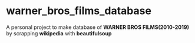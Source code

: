 # warner_bros_films_database

A personal project to make database of **WARNER BROS FILMS(2010-2019)** by scrapping **wikipedia** with **beautifulsoup**

